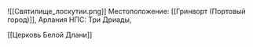 ![[Святилище_лоскутии.png]]
Местоположение: [[Гринворт (Портовый город)]], Арлания
НПС: Три Дриады, 

[[Церковь Белой Длани]]
